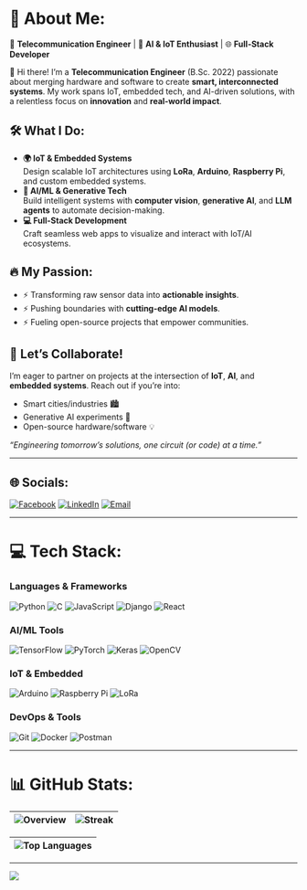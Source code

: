 # 💫 About Me:
🔌 **Telecommunication Engineer** | 🧠 **AI & IoT Enthusiast** | 🌐 **Full-Stack Developer**  

👋 Hi there! I’m a **Telecommunication Engineer** (B.Sc. 2022) passionate about merging hardware and software to create **smart, interconnected systems**. My work spans IoT, embedded tech, and AI-driven solutions, with a relentless focus on **innovation** and **real-world impact**.  

## 🛠️ What I Do:
- **🌍 IoT & Embedded Systems**  
  Design scalable IoT architectures using **LoRa**, **Arduino**, **Raspberry Pi**, and custom embedded systems.  
- **🤖 AI/ML & Generative Tech**  
  Build intelligent systems with **computer vision**, **generative AI**, and **LLM agents** to automate decision-making.  
- **💻 Full-Stack Development**  
  Craft seamless web apps to visualize and interact with IoT/AI ecosystems.  

## 🔥 My Passion:
- ⚡ Transforming raw sensor data into **actionable insights**.  
- ⚡ Pushing boundaries with **cutting-edge AI models**.  
- ⚡ Fueling open-source projects that empower communities.  

## 🚀 Let’s Collaborate!  
I’m eager to partner on projects at the intersection of **IoT**, **AI**, and **embedded systems**. Reach out if you’re into:  
- Smart cities/industries 🏙️  
- Generative AI experiments 🎨  
- Open-source hardware/software 💡  

*“Engineering tomorrow’s solutions, one circuit (or code) at a time.”*  

---

## 🌐 Socials:
[![Facebook](https://img.shields.io/badge/Facebook-%231877F2.svg?logo=Facebook&logoColor=white)](https://facebook.com/heb.chhaibi)
[![LinkedIn](https://img.shields.io/badge/LinkedIn-%230077B5.svg?logo=linkedin&logoColor=white)](https://linkedin.com/in/iheb-chhaibi)
[![Email](https://img.shields.io/badge/Email-D14836?logo=gmail&logoColor=white)](mailto:iheb.chhaibi@ept.ucar.tn)

---

# 💻 Tech Stack:
### **Languages & Frameworks**
![Python](https://img.shields.io/badge/python-3670A0?style=for-the-badge&logo=python&logoColor=ffdd54)
![C](https://img.shields.io/badge/c-%2300599C.svg?style=for-the-badge&logo=c&logoColor=white)
![JavaScript](https://img.shields.io/badge/javascript-%23323330.svg?style=for-the-badge&logo=javascript&logoColor=%23F7DF1E)
![Django](https://img.shields.io/badge/django-%23092E20.svg?style=for-the-badge&logo=django&logoColor=white)
![React](https://img.shields.io/badge/react-%2320232a.svg?style=for-the-badge&logo=react&logoColor=%2361DAFB)

### **AI/ML Tools**
![TensorFlow](https://img.shields.io/badge/TensorFlow-%23FF6F00.svg?style=for-the-badge&logo=TensorFlow&logoColor=white)
![PyTorch](https://img.shields.io/badge/PyTorch-%23EE4C2C.svg?style=for-the-badge&logo=PyTorch&logoColor=white)
![Keras](https://img.shields.io/badge/Keras-%23D00000.svg?style=for-the-badge&logo=Keras&logoColor=white)
![OpenCV](https://img.shields.io/badge/OpenCV-27338e?style=for-the-badge&logo=OpenCV&logoColor=white)

### **IoT & Embedded**
![Arduino](https://img.shields.io/badge/-Arduino-00979D?style=for-the-badge&logo=Arduino&logoColor=white)
![Raspberry Pi](https://img.shields.io/badge/-RPi-C51A4A?style=for-the-badge&logo=Raspberry-Pi)
![LoRa](https://img.shields.io/badge/LoRa-7B42BC?style=for-the-badge&logo=Lora&logoColor=white)

### **DevOps & Tools**
![Git](https://img.shields.io/badge/git-%23F05033.svg?style=for-the-badge&logo=git&logoColor=white)
![Docker](https://img.shields.io/badge/docker-%230db7ed.svg?style=for-the-badge&logo=docker&logoColor=white)
![Postman](https://img.shields.io/badge/Postman-FF6C37?style=for-the-badge&logo=postman&logoColor=white)

---

# 📊 GitHub Stats:
| ![Overview](https://github-readme-stats.vercel.app/api?username=Iheb-Chhaibi&theme=tokyonight&hide_border=true&include_all_commits=true&count_private=true) | ![Streak](https://github-readme-streak-stats.herokuapp.com/?user=Iheb-Chhaibi&theme=tokyonight&hide_border=true) |
|--------------------------------------------------------------------------------------------------------------------------------------------------------------|------------------------------------------------------------------------------------------------------------------|

| ![Top Languages](https://github-readme-stats.vercel.app/api/top-langs/?username=Iheb-Chhaibi&theme=tokyonight&hide_border=true&layout=compact&langs_count=8) |
|---------------------------------------------------------------------------------------------------------------------------------------------------------------|

---

[![](https://visitcount.itsvg.in/api?id=Iheb-Chhaibi&label=Profile%20Views&color=6)](https://visitcount.itsvg.in)


